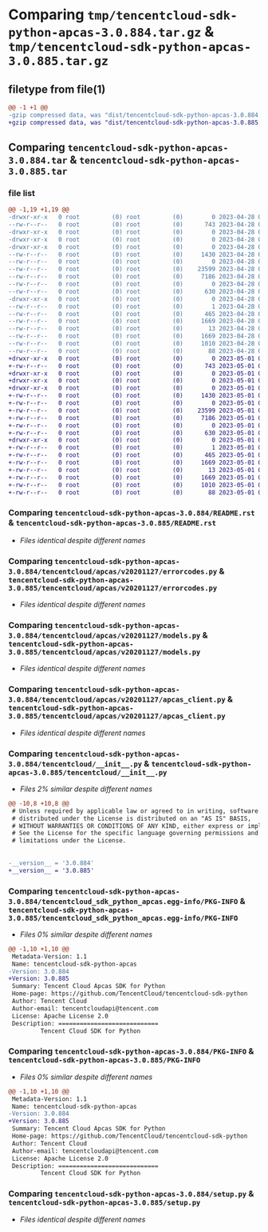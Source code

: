 # Comparing `tmp/tencentcloud-sdk-python-apcas-3.0.884.tar.gz` & `tmp/tencentcloud-sdk-python-apcas-3.0.885.tar.gz`

## filetype from file(1)

```diff
@@ -1 +1 @@
-gzip compressed data, was "dist/tencentcloud-sdk-python-apcas-3.0.884.tar", last modified: Fri Apr 28 02:00:59 2023, max compression
+gzip compressed data, was "dist/tencentcloud-sdk-python-apcas-3.0.885.tar", last modified: Mon May  1 00:23:59 2023, max compression
```

## Comparing `tencentcloud-sdk-python-apcas-3.0.884.tar` & `tencentcloud-sdk-python-apcas-3.0.885.tar`

### file list

```diff
@@ -1,19 +1,19 @@
-drwxr-xr-x   0 root         (0) root         (0)        0 2023-04-28 02:00:59.000000 tencentcloud-sdk-python-apcas-3.0.884/
--rw-r--r--   0 root         (0) root         (0)      743 2023-04-28 02:00:59.000000 tencentcloud-sdk-python-apcas-3.0.884/README.rst
-drwxr-xr-x   0 root         (0) root         (0)        0 2023-04-28 02:00:59.000000 tencentcloud-sdk-python-apcas-3.0.884/tencentcloud/
-drwxr-xr-x   0 root         (0) root         (0)        0 2023-04-28 02:00:59.000000 tencentcloud-sdk-python-apcas-3.0.884/tencentcloud/apcas/
-drwxr-xr-x   0 root         (0) root         (0)        0 2023-04-28 02:00:59.000000 tencentcloud-sdk-python-apcas-3.0.884/tencentcloud/apcas/v20201127/
--rw-r--r--   0 root         (0) root         (0)     1430 2023-04-28 02:00:59.000000 tencentcloud-sdk-python-apcas-3.0.884/tencentcloud/apcas/v20201127/errorcodes.py
--rw-r--r--   0 root         (0) root         (0)        0 2023-04-28 02:00:59.000000 tencentcloud-sdk-python-apcas-3.0.884/tencentcloud/apcas/v20201127/__init__.py
--rw-r--r--   0 root         (0) root         (0)    23599 2023-04-28 02:00:59.000000 tencentcloud-sdk-python-apcas-3.0.884/tencentcloud/apcas/v20201127/models.py
--rw-r--r--   0 root         (0) root         (0)     7186 2023-04-28 02:00:59.000000 tencentcloud-sdk-python-apcas-3.0.884/tencentcloud/apcas/v20201127/apcas_client.py
--rw-r--r--   0 root         (0) root         (0)        0 2023-04-28 02:00:59.000000 tencentcloud-sdk-python-apcas-3.0.884/tencentcloud/apcas/__init__.py
--rw-r--r--   0 root         (0) root         (0)      630 2023-04-28 02:00:59.000000 tencentcloud-sdk-python-apcas-3.0.884/tencentcloud/__init__.py
-drwxr-xr-x   0 root         (0) root         (0)        0 2023-04-28 02:00:59.000000 tencentcloud-sdk-python-apcas-3.0.884/tencentcloud_sdk_python_apcas.egg-info/
--rw-r--r--   0 root         (0) root         (0)        1 2023-04-28 02:00:59.000000 tencentcloud-sdk-python-apcas-3.0.884/tencentcloud_sdk_python_apcas.egg-info/dependency_links.txt
--rw-r--r--   0 root         (0) root         (0)      465 2023-04-28 02:00:59.000000 tencentcloud-sdk-python-apcas-3.0.884/tencentcloud_sdk_python_apcas.egg-info/SOURCES.txt
--rw-r--r--   0 root         (0) root         (0)     1669 2023-04-28 02:00:59.000000 tencentcloud-sdk-python-apcas-3.0.884/tencentcloud_sdk_python_apcas.egg-info/PKG-INFO
--rw-r--r--   0 root         (0) root         (0)       13 2023-04-28 02:00:59.000000 tencentcloud-sdk-python-apcas-3.0.884/tencentcloud_sdk_python_apcas.egg-info/top_level.txt
--rw-r--r--   0 root         (0) root         (0)     1669 2023-04-28 02:00:59.000000 tencentcloud-sdk-python-apcas-3.0.884/PKG-INFO
--rw-r--r--   0 root         (0) root         (0)     1010 2023-04-28 02:00:59.000000 tencentcloud-sdk-python-apcas-3.0.884/setup.py
--rw-r--r--   0 root         (0) root         (0)       88 2023-04-28 02:00:59.000000 tencentcloud-sdk-python-apcas-3.0.884/setup.cfg
+drwxr-xr-x   0 root         (0) root         (0)        0 2023-05-01 00:23:59.000000 tencentcloud-sdk-python-apcas-3.0.885/
+-rw-r--r--   0 root         (0) root         (0)      743 2023-05-01 00:23:59.000000 tencentcloud-sdk-python-apcas-3.0.885/README.rst
+drwxr-xr-x   0 root         (0) root         (0)        0 2023-05-01 00:23:59.000000 tencentcloud-sdk-python-apcas-3.0.885/tencentcloud/
+drwxr-xr-x   0 root         (0) root         (0)        0 2023-05-01 00:23:59.000000 tencentcloud-sdk-python-apcas-3.0.885/tencentcloud/apcas/
+drwxr-xr-x   0 root         (0) root         (0)        0 2023-05-01 00:23:59.000000 tencentcloud-sdk-python-apcas-3.0.885/tencentcloud/apcas/v20201127/
+-rw-r--r--   0 root         (0) root         (0)     1430 2023-05-01 00:23:59.000000 tencentcloud-sdk-python-apcas-3.0.885/tencentcloud/apcas/v20201127/errorcodes.py
+-rw-r--r--   0 root         (0) root         (0)        0 2023-05-01 00:23:59.000000 tencentcloud-sdk-python-apcas-3.0.885/tencentcloud/apcas/v20201127/__init__.py
+-rw-r--r--   0 root         (0) root         (0)    23599 2023-05-01 00:23:59.000000 tencentcloud-sdk-python-apcas-3.0.885/tencentcloud/apcas/v20201127/models.py
+-rw-r--r--   0 root         (0) root         (0)     7186 2023-05-01 00:23:59.000000 tencentcloud-sdk-python-apcas-3.0.885/tencentcloud/apcas/v20201127/apcas_client.py
+-rw-r--r--   0 root         (0) root         (0)        0 2023-05-01 00:23:59.000000 tencentcloud-sdk-python-apcas-3.0.885/tencentcloud/apcas/__init__.py
+-rw-r--r--   0 root         (0) root         (0)      630 2023-05-01 00:23:59.000000 tencentcloud-sdk-python-apcas-3.0.885/tencentcloud/__init__.py
+drwxr-xr-x   0 root         (0) root         (0)        0 2023-05-01 00:23:59.000000 tencentcloud-sdk-python-apcas-3.0.885/tencentcloud_sdk_python_apcas.egg-info/
+-rw-r--r--   0 root         (0) root         (0)        1 2023-05-01 00:23:59.000000 tencentcloud-sdk-python-apcas-3.0.885/tencentcloud_sdk_python_apcas.egg-info/dependency_links.txt
+-rw-r--r--   0 root         (0) root         (0)      465 2023-05-01 00:23:59.000000 tencentcloud-sdk-python-apcas-3.0.885/tencentcloud_sdk_python_apcas.egg-info/SOURCES.txt
+-rw-r--r--   0 root         (0) root         (0)     1669 2023-05-01 00:23:59.000000 tencentcloud-sdk-python-apcas-3.0.885/tencentcloud_sdk_python_apcas.egg-info/PKG-INFO
+-rw-r--r--   0 root         (0) root         (0)       13 2023-05-01 00:23:59.000000 tencentcloud-sdk-python-apcas-3.0.885/tencentcloud_sdk_python_apcas.egg-info/top_level.txt
+-rw-r--r--   0 root         (0) root         (0)     1669 2023-05-01 00:23:59.000000 tencentcloud-sdk-python-apcas-3.0.885/PKG-INFO
+-rw-r--r--   0 root         (0) root         (0)     1010 2023-05-01 00:23:59.000000 tencentcloud-sdk-python-apcas-3.0.885/setup.py
+-rw-r--r--   0 root         (0) root         (0)       88 2023-05-01 00:23:59.000000 tencentcloud-sdk-python-apcas-3.0.885/setup.cfg
```

### Comparing `tencentcloud-sdk-python-apcas-3.0.884/README.rst` & `tencentcloud-sdk-python-apcas-3.0.885/README.rst`

 * *Files identical despite different names*

### Comparing `tencentcloud-sdk-python-apcas-3.0.884/tencentcloud/apcas/v20201127/errorcodes.py` & `tencentcloud-sdk-python-apcas-3.0.885/tencentcloud/apcas/v20201127/errorcodes.py`

 * *Files identical despite different names*

### Comparing `tencentcloud-sdk-python-apcas-3.0.884/tencentcloud/apcas/v20201127/models.py` & `tencentcloud-sdk-python-apcas-3.0.885/tencentcloud/apcas/v20201127/models.py`

 * *Files identical despite different names*

### Comparing `tencentcloud-sdk-python-apcas-3.0.884/tencentcloud/apcas/v20201127/apcas_client.py` & `tencentcloud-sdk-python-apcas-3.0.885/tencentcloud/apcas/v20201127/apcas_client.py`

 * *Files identical despite different names*

### Comparing `tencentcloud-sdk-python-apcas-3.0.884/tencentcloud/__init__.py` & `tencentcloud-sdk-python-apcas-3.0.885/tencentcloud/__init__.py`

 * *Files 2% similar despite different names*

```diff
@@ -10,8 +10,8 @@
 # Unless required by applicable law or agreed to in writing, software
 # distributed under the License is distributed on an "AS IS" BASIS,
 # WITHOUT WARRANTIES OR CONDITIONS OF ANY KIND, either express or implied.
 # See the License for the specific language governing permissions and
 # limitations under the License.
 
 
-__version__ = '3.0.884'
+__version__ = '3.0.885'
```

### Comparing `tencentcloud-sdk-python-apcas-3.0.884/tencentcloud_sdk_python_apcas.egg-info/PKG-INFO` & `tencentcloud-sdk-python-apcas-3.0.885/tencentcloud_sdk_python_apcas.egg-info/PKG-INFO`

 * *Files 0% similar despite different names*

```diff
@@ -1,10 +1,10 @@
 Metadata-Version: 1.1
 Name: tencentcloud-sdk-python-apcas
-Version: 3.0.884
+Version: 3.0.885
 Summary: Tencent Cloud Apcas SDK for Python
 Home-page: https://github.com/TencentCloud/tencentcloud-sdk-python
 Author: Tencent Cloud
 Author-email: tencentcloudapi@tencent.com
 License: Apache License 2.0
 Description: ============================
         Tencent Cloud SDK for Python
```

### Comparing `tencentcloud-sdk-python-apcas-3.0.884/PKG-INFO` & `tencentcloud-sdk-python-apcas-3.0.885/PKG-INFO`

 * *Files 0% similar despite different names*

```diff
@@ -1,10 +1,10 @@
 Metadata-Version: 1.1
 Name: tencentcloud-sdk-python-apcas
-Version: 3.0.884
+Version: 3.0.885
 Summary: Tencent Cloud Apcas SDK for Python
 Home-page: https://github.com/TencentCloud/tencentcloud-sdk-python
 Author: Tencent Cloud
 Author-email: tencentcloudapi@tencent.com
 License: Apache License 2.0
 Description: ============================
         Tencent Cloud SDK for Python
```

### Comparing `tencentcloud-sdk-python-apcas-3.0.884/setup.py` & `tencentcloud-sdk-python-apcas-3.0.885/setup.py`

 * *Files identical despite different names*


